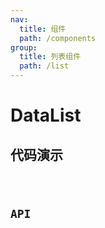 ```yaml
---
nav:
  title: 组件
  path: /components
group:
  title: 列表组件
  path: /list
---
```


# DataList

## 代码演示

<code src="./demo/DataListDemo.tsx" />

## API
